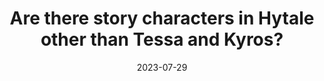 ---
title: Are there story characters in Hytale other than Tessa and Kyros? 
question: Are there story characters in Hytale other than Tessa and Kyros? 
answer: Yes there are, many more in fact!
platform: Twitter
answeredby: John Hendricks
source: https://x.com/JLtZD/status/1685318293333430272
layout: layouts/simpletwitteranswer.html
tags: answer twitter
date: 2023-07-29
keywords: lore
---